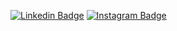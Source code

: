 [![Linkedin Badge](https://img.shields.io/badge/-LinkedIn-blue?style=flat&logo=Linkedin&logoColor=white&link=https://github.com/kandarpagalas)](https://www.linkedin.com/in/kandarpagalas/)
[![Instagram Badge](https://img.shields.io/badge/-Instagram-C13584?style=flat&labelColor=C13584&logo=instagram&logoColor=white&link=https://www.instagram.com/kandarpa/)](https://www.instagram.com/kandarpa/)

<!--
**kandarpagalas/kandarpagalas** is a ✨ _special_ ✨ repository because its `README.md` (this file) appears on your GitHub profile.

Here are some ideas to get you started:

- 🔭 I’m currently working on ...
- 🌱 I’m currently learning ...
- 👯 I’m looking to collaborate on ...
- 🤔 I’m looking for help with ...
- 💬 Ask me about ...
- 📫 How to reach me: ...
- 😄 Pronouns: ...
- ⚡ Fun fact: ...

Objective-oriented Data Engineer, analytical professional and critical thinker, who quickly gains a deep understanding of new technologies. Passionate about programming and all power it gives to create new opportunities and solve real problems in businesses and science. Obtained profound knowledge in various data engineering techniques and programming languages. My professional philosophy is working and growing together with the team. With about 1 year of experience in building data pipelines.

-->
